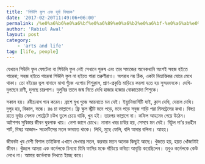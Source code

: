 ```yaml
---
title: 'শিউলি ফুল এবং দূর্বা বিষয়ক'
date: '2017-02-20T11:49:06+06:00'
permalink: /%e0%a6%b6%e0%a6%bf%e0%a6%89%e0%a6%b2%e0%a6%bf-%e0%a6%ab%e0%a7%81%e0%a6%b2-%e0%a6%8f%e0%a6%ac%e0%a6%82-%e0%a6%a6%e0%a7%82%e0%a6%b0%e0%a7%8d%e0%a6%ac%e0%a6%be-%e0%a6%ac%e0%a6%bf%e0%a6%b7%e0%a7%9f
author: 'Rabiul Awal'
layout: post
category:
    - 'arts and life'
tag: [life, people]
---
```

যেখানে শিউলি ফুল ফোটেনা বা শিউলি ফুল নেই সেখানে পুরুষ এবং তার সমাজের অনেকখানি অংশই সহজ হইতে পারেনা; সহজ হইতে পারেনা শিউলি ফুল না হইতে পারা তরুণীরাও। অপরাধ নয় ঠিক, একটা বিভ্রান্তিকর ঘোরে মেখে থাকা। তো বইয়ের ভুল বানানে মাথা গুঁজে এগোয় শিশুক্লাস, প্রাণ-প্রকৃতি মাড়িয়ে কয়লা হতে হয় সুন্দরবনকে। দেখি- দুলছেন রাণী, দুলছে চারপাশ। দুলুনির তালে জন্ম নিতে দেখি হাজার হাজার বোকাচোদা শিশুকে।

সকাল হয়। রবীন্দ্রনাথ গান করেন। ব্রাশে মুখ গুজে আয়নাতে মন দেই। ইয়্যুনিভার্সিটি যাই, ক্লাস দেখি, দেয়াল <span class="text_exposed_show">দেখি। দুপুর হয়, বিকাল, সন্ধে। রঙ চা ভাল্লাগে। ফ্রি স্কুল স্ট্রীট মনে পড়ে, মনে পড়ে সবুজ শাড়ি পরা মিসট্রেসের কথা। বিষণ্ণ রাতে দূর্বার সেলফ পোট্রেটে চউখ তুলে চেয়ে থাকি, খুন হই। তারপর ভাল্লাগে না। কফিল আহমেদ গেয়ে উঠেন। আশৈশব সুবিস্তার জীবন ঘুরপাক খায়। নেশা জাগে চোখে। নানান খবর চাউর হয়, সেসবে মন দেই। বিটুল দা’র রঙহীন শার্ট, বিষণ্ণ আজাদ- সক্রেটিসের মতন ভাবাতে থাকে। লিখি, মুছে ফেলি, বলি আবার বলিনা। আহহ।</span>

জীবনটা খুব বেশী বিশাল তাইকিনা এখানে দেখবার মতন, করবার মতন অনেক কিছুই আছে। খুঁজতে হয়, হয়ত খোঁজাটাই জীবন। খুঁজলে আমরা এক কর্নেলকে চিনবো যিনি ফাসির মঞ্চে দাঁড়িয়ে কবিতা আবৃত্তি করেছিলেন। তবুও কর্নেলকে কেউ লেখে না। আমার কর্নেলকে লিখতে ইচ্ছে করে।
